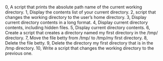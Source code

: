 0, A script that prints the absolute path name of the current working directory.
1, Display the contents list of your current directory.
2, script that changes the working directory to the user’s home directory.
3, Display current directory contents in a long format.
4, Display current directory contents, including hidden files.
5, Display current directory contents.
6, Create a script that creates a directory named my first directory in the /tmp/ directory.
7, Move the file betty from /tmp/ to /tmp/my first directory.
8, Delete the file betty.
9, Delete the directory my first directory that is in the /tmp directory.
10, Write a script that changes the working directory to the previous one.
